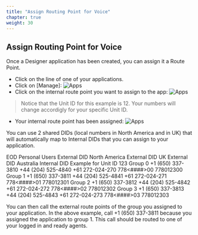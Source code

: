 ```yaml
---
title: "Assign Routing Point for Voice"
chapter: true
weight: 30
---
```


## Assign Routing Point for Voice

Once a Designer application has been created, you can assign it a Route Point. 

- Click on the line of one of your applications.
- Click on [Manage]:
![Apps](/images/eodDsgnrAddApp.png)
- Click on the internal route point you want to assign to the app:
![Apps](/images/eodDsgnrAddApp.png)
> Notice that the Unit ID for this example is 12. Your numbers will change accordigly for your specific Unit ID. 

- Your internal route point has been assigned:
![Apps](/images/eodDsgnrAddApp.png)

You can use 2 shared DIDs (local numbers in North America and in UK) that will automatically map to Internal DIDs that you can assign to your application.

EOD Personal Users
 	External DID
North America	External DID
UK	External DID
Australia	Internal DID	Example for
Unit ID 123
Group 0	+1 (650) 337-3810	+44 (204) 525-4840	+61 272-024-270	778<####>00	778012300
Group 1	+1 (650) 337-3811	+44 (204) 525-4841	+61 272-024-271	778<####>01	778012301
Group 2	+1 (650) 337-3812	+44 (204) 525-4842	+61 272-024-272	778<####>02	778012302
Group 3	+1 (650) 337-3813	+44 (204) 525-4843	+61 272-024-273	778<####>03	778012303

You can then call the external route points of the group you assigned to your application. In the above example, call +1 (650) 337-3811 because you assigned the application to group 1. This call should be routed to one of your logged in and ready agents.
